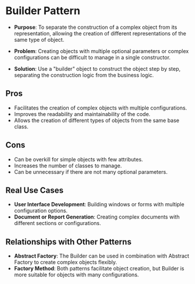 # **Builder Pattern**

- **Purpose**: To separate the construction of a complex object from its representation, allowing the creation of different representations of the same type of object.

- **Problem**: Creating objects with multiple optional parameters or complex configurations can be difficult to manage in a single constructor.

- **Solution**: Use a "builder" object to construct the object step by step, separating the construction logic from the business logic.

## **Pros**

- Facilitates the creation of complex objects with multiple configurations.
- Improves the readability and maintainability of the code.
- Allows the creation of different types of objects from the same base class.

## **Cons**

- Can be overkill for simple objects with few attributes.
- Increases the number of classes to manage.
- Can be unnecessary if there are not many optional parameters.

## **Real Use Cases**

- **User Interface Development**: Building windows or forms with multiple configuration options.
- **Document or Report Generation**: Creating complex documents with different sections or configurations.

## **Relationships with Other Patterns**

- **Abstract Factory**: The Builder can be used in combination with Abstract Factory to create complex objects flexibly.
- **Factory Method**: Both patterns facilitate object creation, but Builder is more suitable for objects with many configurations.
